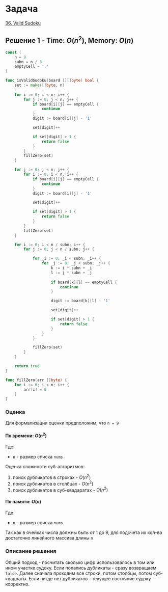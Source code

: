 # Задача

[36. Valid Sudoku](https://leetcode.com/problems/valid-sudoku/)

## Решение 1 - Time: $O(n^2)$, Memory: $O(n)$

```go
const (
    n = 9
    subn = n / 3
    emptyCell = '.'
)

func isValidSudoku(board [][]byte) bool {
    set := make([]byte, n)
    
    for i := 0; i < n; i++ {
        for j := 0; j < n; j++ {
            if board[i][j] == emptyCell {
                continue
            }
            digit := board[i][j] - '1'

            set[digit]++

            if set[digit] > 1 {
                return false
            }
        }
        fillZero(set)
    }

    for j := 0; j < n; j++ {
        for i := 0; i < n; i++ {
            if board[i][j] == emptyCell {
                continue
            }
            digit := board[i][j] - '1'

            set[digit]++

            if set[digit] > 1 {
                return false
            }
        }
        fillZero(set)
    }

    for i := 0; i < n / subn; i++ {
        for j := 0; j < n / subn; j++ {

            for _i := 0; _i < subn; _i++ {
                for _j := 0; _j < subn; _j++ {
                    k := i * subn + _i
                    l := j * subn + _j
                    
                    if board[k][l] == emptyCell {
                        continue
                    }

                    digit := board[k][l] - '1'

                    set[digit]++

                    if set[digit] > 1 {
                        return false
                    }
                }
            }

            fillZero(set)
        }
    }

    return true
}

func fillZero(arr []byte) {
    for i := 0; i < n; i++ {
        arr[i] = 0
    }
}
```

### Оценка 

Для формализации оценки предположим, что `n = 9`

#### По времени: $O(n^2)$
Где:
* `n` - размер списка `nums`

Оценка сложности суб-алгоритмов:
1. поиск дубликатов в строках - $O(n^2)$
1. поиск дубликатов в столбцах - $O(n^2)$
1. поиск дубликатов в суб-квадаратах - $O(n^2)$

#### По памяти: $O(n)$
Где:
* `n` - размер списка `nums`

Так как в ячейках числа должны быть от 1 до 9, для подсчета их кол-ва достаточно линейного массива длины `n`

### Описание решения

Общий подход - посчитать сколько цифр использовалось в том или ином участке судоку. Если попались дубликаты - сразу возвращаем `false`. Далее сначала проходим все строки, потом столбцы, потом суб-квадраты. Если нигде нет дубликатов - текущее состояние судоку корректно.